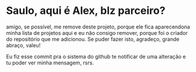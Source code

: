 # Saulo, aqui é Alex, blz parceiro?
amigo, se possível, me remove deste projeto, porque ele fica aparecendona minha lista de projetos aqui e eu não consigo remover, 
porque foi o criador do repositório que me adicionou. Se puder fazer isto, agradeço, grande abraço, valeu!

Eu fiz esse commit pra o sistema do github te notificar de uma alteração e tu poder ver minha mensagem, rsrs.
